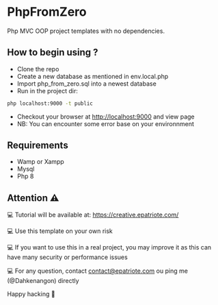 # PhpFromZero

Php MVC OOP project templates with no dependencies.

## How to begin using ?

- Clone the repo
- Create a new database as mentioned in env.local.php
- Import php_from_zero.sql into a newest database
- Run in the project dir:

```bash
php localhost:9000 -t public 
```

- Checkout your browser at <http://localhost:9000> and view page
- NB: You can encounter some error base on your environnment

## Requirements

- Wamp or Xampp
- Mysql
- Php 8

## Attention :warning:

:computer: Tutorial will be available at: <https://creative.epatriote.com/>

:computer: Use this template on your own risk

:computer: If you want to use this in a real project, you may improve it as this can have many security or performance issues

:computer: For any question, contact contact@epatriote.com ou ping me (@Dahkenangon) directly

Happy hacking :rocket:
